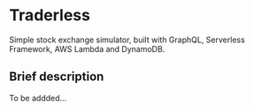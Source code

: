 # Traderless

Simple stock exchange simulator, built with GraphQL, Serverless Framework, AWS Lambda and DynamoDB.

## Brief description

To be addded...